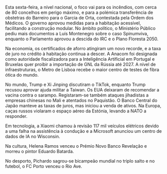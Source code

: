 Esta sexta-feira, a nível nacional, o foco vai para os incêndios, com cerca de 80 concelhos em perigo máximo, e para a polémica transferência de obstetras do Barreiro para o Garcia de Orta, contestada pela Ordem dos Médicos. O governo aprovou medidas para a habitação acessível, facilitando a construção modular. No âmbito político, o Ministério Público pediu mais documentos a Luís Montenegro sobre o caso Spinumviva, enquanto o Parlamento aprovou a descida do IRC e o Plano Floresta 2050.

Na economia, os certificados de aforro atingiram um novo recorde, e a taxa de juro no crédito à habitação continua a descer. A Anacom foi designada como autoridade fiscalizadora para a Inteligência Artificial em Portugal e Bruxelas quer proibir a importação de GNL da Rússia até 2027. A nível de infraestruturas, o Metro de Lisboa recebe o maior centro de testes de fibra ótica do mundo.

No mundo, Trump e Xi Jinping discutiram o TikTok, enquanto Trump recusou aprovar ajuda militar a Taiwan. Os EUA deixaram de recomendar a vacina contra o sarampo. Registaram-se também ataques jihadistas a empresas chinesas no Mali e atentados no Paquistão. O Banco Central do Japão manteve as taxas de juros, mas iniciou a venda de ativos. Na Europa, caças russos violaram o espaço aéreo da Estónia, levando a NATO a responder.

Em tecnologia, a Xiaomi chamou à revisão 117 mil veículos elétricos devido a uma falha na assistência à condução e a Microsoft anunciou um centro de dados de IA no Wisconsin.

Na cultura, Helena Ramos venceu o Prémio Novo Banco Revelação e morreu o pintor Eduardo Batarda.

No desporto, Pichardo sagrou-se bicampeão mundial no triplo salto e no futebol, o FC Porto venceu o Rio Ave.